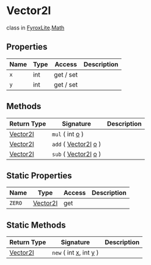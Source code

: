 # Vector2I
class in [FyroxLite](../../scripting_api.md).[Math](../Math.md)

## Properties
| Name | Type | Access | Description |
|---|---|---|---|
| `x` | int | get / set |  |
| `y` | int | get / set |  |

## Methods
| Return Type | Signature | Description |
|---|---|---|
| [Vector2I](../Math/Vector2I.md) | `mul` ( int <ins>o</ins> ) |  |
| [Vector2I](../Math/Vector2I.md) | `add` ( [Vector2I](../Math/Vector2I.md) <ins>o</ins> ) |  |
| [Vector2I](../Math/Vector2I.md) | `sub` ( [Vector2I](../Math/Vector2I.md) <ins>o</ins> ) |  |

## Static Properties
| Name | Type | Access | Description |
|---|---|---|---|
| `ZERO` | [Vector2I](../Math/Vector2I.md) | get |  |

## Static Methods
| Return Type | Signature | Description |
|---|---|---|
| [Vector2I](../Math/Vector2I.md) | `new` ( int <ins>x</ins>, int <ins>y</ins> ) |  |
